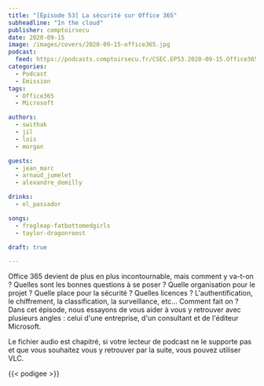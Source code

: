 ```yaml
---
title: "[Épisode 53] La sécurité sur Office 365"
subheadline: "In the cloud"
publisher: comptoirsecu
date: 2020-09-15
image: /images/covers/2020-09-15-office365.jpg
podcast:
  feed: https://podcasts.comptoirsecu.fr/CSEC.EP53.2020-09-15.Office365.m4a
categories:
  - Podcast
  - Emission
tags:
  - Office365
  - Microsoft

authors:
  - swithak
  - jil
  - lois
  - morgan

guests:
  - jean_marc
  - arnaud_jumelet
  - alexandre_demilly

drinks:
  - el_passador

songs:
  - frogleap-fatbottomedgirls
  - taylor-dragonroost

draft: true 

---
```


Office 365 devient de plus en plus incontournable, mais comment y va-t-on ? Quelles sont les bonnes questions à se poser ? Quelle organisation pour le projet ? Quelle place pour la sécurité ? Quelles licences ? L'authentification, le chiffrement, la classification, la surveillance, etc… Comment fait on ?
Dans cet épisode, nous essayons de vous aider à vous y retrouver avec plusieurs angles : celui d'une entreprise, d'un consultant et de l'éditeur Microsoft.

Le fichier audio est chapitré, si votre lecteur de podcast ne le supporte pas et que vous souhaitez vous y retrouver par la suite, vous pouvez utiliser VLC.

{{< podigee >}}
